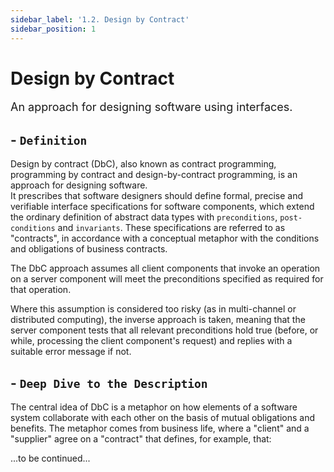 ```yaml
---
sidebar_label: '1.2. Design by Contract'
sidebar_position: 1
---
```


# Design by Contract

<font size="4">An approach for designing software using interfaces.</font>

## - `Definition`

Design by contract (DbC), also known as contract programming, programming by contract and design-by-contract programming, is an approach for designing software.  
It prescribes that software designers should define formal, precise and verifiable interface specifications for software components, which extend the ordinary definition of abstract data types with `preconditions`, `post-conditions` and `invariants`. These specifications are referred to as "contracts", in accordance with a conceptual metaphor with the conditions and obligations of business contracts.

The DbC approach assumes all client components that invoke an operation on a server component will meet the preconditions specified as required for that operation.

Where this assumption is considered too risky (as in multi-channel or distributed computing), the inverse approach is taken, meaning that the server component tests that all relevant preconditions hold true (before, or while, processing the client component's request) and replies with a suitable error message if not.

## - `Deep Dive to the Description`

The central idea of DbC is a metaphor on how elements of a software system collaborate with each other on the basis of mutual obligations and benefits. The metaphor comes from business life, where a "client" and a "supplier" agree on a "contract" that defines, for example, that:

...to be continued...
